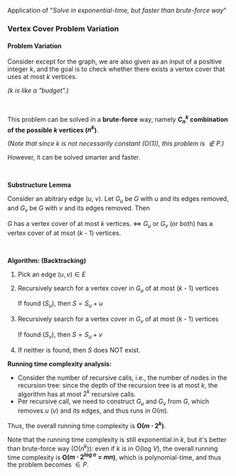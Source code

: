 Application of "*Solve in exponential-time, but faster than brute-force way*"

### Vertex Cover Problem Variation

#### Problem Variation

Consider except for the graph, we are also given as an input of a positive integer $k$, and the goal is to check whether there exists a vertex cover that uses at most $k$ vertices.

*($k$ is like a "budget".)*

<br>

This problem can be solved in a **brute-force** way, namely **$C_n^k$ combination of the possible $k$ vertices ($n^k$)**.

*(Note that since $k$ is not necessarily constant (O(1)), this problem is $\notin P$.)*

However, it can be solved smarter and faster.

<br>

**Substructure Lemma**

Consider an abitrary edge ($u$, $v$). Let $G_u$ be $G$ with $u$ and its edges removed, and $G_v$ be $G$ with $v$ and its edges removed. Then

$G$ has a vertex cover of at most $k$ vertices.   <=>   $G_u$ or $G_v$ (or both) has a vertex cover of at msot ($k$ - 1) vertices.

<br>

**Algorithm: (Backtracking)**

1. Pick an edge $(u, v) \in E$

2. Recursively search for a vertex cover in $G_u$ of at most ($k$ - 1) vertices

   If found ($S_u$), then $S = S_u + u$

3. Recursively search for a vertex cover in $G_v$ of at most ($k$ - 1) vertices

   If found ($S_v$), then $S = S_u + v$

4. If neither is found, then $S$ does NOT exist.

**Running time complexity analysis:**

* Consider the number of recursive calls, i.e., the number of nodes in the recursion tree: since the depth of the recursion tree is at most $k$, the algorithm has at most $2^k$ recursive calls.
* Per recursive call, we need to construct $G_u$ and $G_v$ from $G$, which removes $u$ ($v$) and its edges, and thus runs in O($m$).

Thus, the overall running time complexity is **O($m \cdot 2^k$)**.

Note that the running time complexity is still exponential in $k$, but it's better than brute-force way (O($n^k$)): even if $k$ is in O(log $V$), the overall running time complexity is **O($m \cdot 2^{log \ n} \ = \ mn$)**, which is polynomial-time, and thus the  problem becomes $\in P$.

